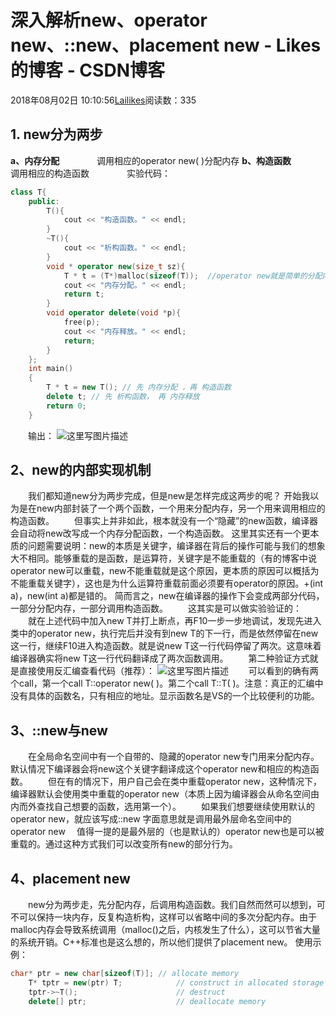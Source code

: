 # 深入解析new、operator new、::new、placement new - Likes的博客 - CSDN博客
2018年08月02日 10:10:56[Lailikes](https://me.csdn.net/songchuwang1868)阅读数：335
## 1. new分为两步
**a、内存分配**
       　　　　调用相应的operator new( )分配内存 
**b、构造函数**
        　　　　调用相应的构造函数　　
　　实验代码：
```cpp
class T{  
    public:  
        T(){  
            cout << "构造函数。" << endl;  
        }  
        ~T(){  
            cout << "析构函数。" << endl;  
        }  
        void * operator new(size_t sz){  
            T * t = (T*)malloc(sizeof(T));  //operator new就是简单的分配内存即可
            cout << "内存分配。" << endl;  
            return t;  
        }  
        void operator delete(void *p){  
            free(p);  
            cout << "内存释放。" << endl;  
            return;  
        }  
    };  
    int main()  
    {  
        T * t = new T(); // 先 内存分配 ，再 构造函数  
        delete t; // 先 析构函数， 再 内存释放  
        return 0;  
    }
```
　　输出： 
![这里写图片描述](https://img-blog.csdn.net/20180802100646565?watermark/2/text/aHR0cHM6Ly9ibG9nLmNzZG4ubmV0L3NvbmdjaHV3YW5nMTg2OA==/font/5a6L5L2T/fontsize/400/fill/I0JBQkFCMA==/dissolve/70)
## 2、new的内部实现机制
　　我们都知道new分为两步完成，但是new是怎样完成这两步的呢？ 
开始我以为是在new内部封装了一个两个函数，一个用来分配内存，另一个用来调用相应的构造函数。
　　但事实上并非如此，根本就没有一个“隐藏”的new函数，编译器会自动将new改写成一个内存分配函数，一个构造函数。 
这里其实还有一个更本质的问题需要说明：new的本质是关键字，编译器在背后的操作可能与我们的想象大不相同。能够重载的是函数，是运算符，关键字是不能重载的（有的博客中说operator new可以重载，new不能重载就是这个原因，更本质的原因可以概括为不能重载关键字），这也是为什么运算符重载前面必须要有operator的原因。+(int a)，new(int a)都是错的。 
简而言之，new在编译器的操作下会变成两部分代码，一部分分配内存，一部分调用构造函数。
　　这其实是可以做实验验证的：  
　　就在上述代码中加入new T并打上断点，再F10一步一步地调试，发现先进入类中的operator new，执行完后并没有到new T的下一行，而是依然停留在new这一行，继续F10进入构造函数。就是说new T这一行代码停留了两次。这意味着编译器确实将new T这一行代码翻译成了两次函数调用。
　　第二种验证方式就是直接使用反汇编查看代码（推荐）： 
![这里写图片描述](https://img-blog.csdn.net/20180802100715188?watermark/2/text/aHR0cHM6Ly9ibG9nLmNzZG4ubmV0L3NvbmdjaHV3YW5nMTg2OA==/font/5a6L5L2T/fontsize/400/fill/I0JBQkFCMA==/dissolve/70)
　　可以看到的确有两个call，第一个call T::operator new( )。第二个call T::T( )。注意：真正的汇编中没有具体的函数名，只有相应的地址。显示函数名是VS的一个比较便利的功能。
## 3、::new与new
　　在全局命名空间中有一个自带的、隐藏的operator new专门用来分配内存。默认情况下编译器会将new这个关键字翻译成这个operator new和相应的构造函数。
　　但在有的情况下，用户自己会在类中重载operator new，这种情况下，编译器默认会使用类中重载的operator new（本质上因为编译器会从命名空间由内而外查找自己想要的函数，选用第一个）。
　　如果我们想要继续使用默认的operator new，就应该写成::new 字面意思就是调用最外层命名空间中的operator new
　值得一提的是最外层的（也是默认的）operator new也是可以被重载的。通过这种方式我们可以改变所有new的部分行为。
## 4、placement new
　　new分为两步走，先分配内存，后调用构造函数。我们自然而然可以想到，可不可以保持一块内存，反复构造析构，这样可以省略中间的多次分配内存。由于malloc内存会导致系统调用（malloc()之后，内核发生了什么），这可以节省大量的系统开销。C++标准也是这么想的，所以他们提供了placement new。 
    使用示例：
```cpp
char* ptr = new char[sizeof(T)]; // allocate memory  
    T* tptr = new(ptr) T;            // construct in allocated storage ("place")  
    tptr->~T();                      // destruct  
    delete[] ptr;                    // deallocate memory
```
